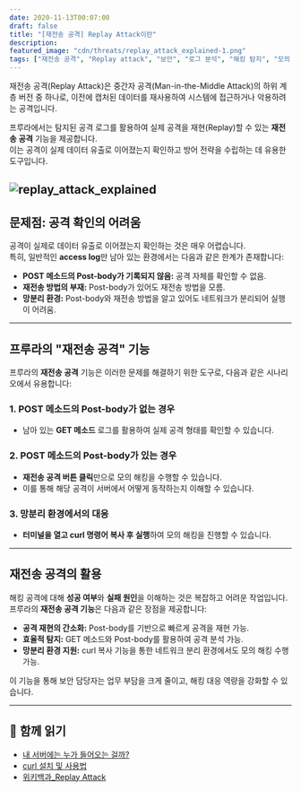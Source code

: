 ```yaml
---
date: 2020-11-13T00:07:00
draft: false
title: "[재전송 공격] Replay Attack이란"
description: 
featured_image: "cdn/threats/replay_attack_explained-1.png"
tags: ["재전송 공격", "Replay attack", "보안", "로그 분석", "해킹 탐지", "모의 해킹", "Post-body"]
---
```


재전송 공격(Replay Attack)은 중간자 공격(Man-in-the-Middle Attack)의 하위 계층 버전 중 하나로, 이전에 캡처된 데이터를 재사용하여 시스템에 접근하거나 악용하려는 공격입니다.

프루라에서는 탐지된 공격 로그를 활용하여 실제 공격을 재현(Replay)할 수 있는 **재전송 공격** 기능을 제공합니다.  
이는 공격이 실제 데이터 유출로 이어졌는지 확인하고 방어 전략을 수립하는 데 유용한 도구입니다.

<!--more-->
![replay_attack_explained](https://blog.plura.io/cdn/threats/replay_attack_explained-1.png)
---

## 문제점: 공격 확인의 어려움

공격이 실제로 데이터 유출로 이어졌는지 확인하는 것은 매우 어렵습니다.  
특히, 일반적인 **access log**만 남아 있는 환경에서는 다음과 같은 한계가 존재합니다:

- **POST 메소드의 Post-body가 기록되지 않음:** 공격 자체를 확인할 수 없음.
- **재전송 방법의 부재:** Post-body가 있어도 재전송 방법을 모름.
- **망분리 환경:** Post-body와 재전송 방법을 알고 있어도 네트워크가 분리되어 실행이 어려움.

---

## 프루라의 "재전송 공격" 기능

프루라의 **재전송 공격** 기능은 이러한 문제를 해결하기 위한 도구로, 다음과 같은 시나리오에서 유용합니다:

### 1. **POST 메소드의 Post-body가 없는 경우**
- 남아 있는 **GET 메소드** 로그를 활용하여 실제 공격 형태를 확인할 수 있습니다.

### 2. **POST 메소드의 Post-body가 있는 경우**
- **재전송 공격 버튼 클릭**만으로 모의 해킹을 수행할 수 있습니다.
- 이를 통해 해당 공격이 서버에서 어떻게 동작하는지 이해할 수 있습니다.

### 3. **망분리 환경에서의 대응**
- **터미널을 열고 curl 명령어 복사 후 실행**하여 모의 해킹을 진행할 수 있습니다.

---

## 재전송 공격의 활용

해킹 공격에 대해 **성공 여부**와 **실패 원인**을 이해하는 것은 복잡하고 어려운 작업입니다.  
프루라의 **재전송 공격 기능**은 다음과 같은 장점을 제공합니다:

- **공격 재현의 간소화:** Post-body를 기반으로 빠르게 공격을 재현 가능.  
- **효율적 탐지:** GET 메소드와 Post-body를 활용하여 공격 분석 가능.  
- **망분리 환경 지원:** curl 복사 기능을 통한 네트워크 분리 환경에서도 모의 해킹 수행 가능.  

이 기능을 통해 보안 담당자는 업무 부담을 크게 줄이고, 해킹 대응 역량을 강화할 수 있습니다.

---

## 📖 함께 읽기

- [내 서버에는 누가 들어오는 걸까?](https://bit.ly/36zNkrM)
- [curl 설치 및 사용법](https://bit.ly/3knV3yl)  
- [위키백과_Replay Attack](https://bit.ly/38yH1HQ)
